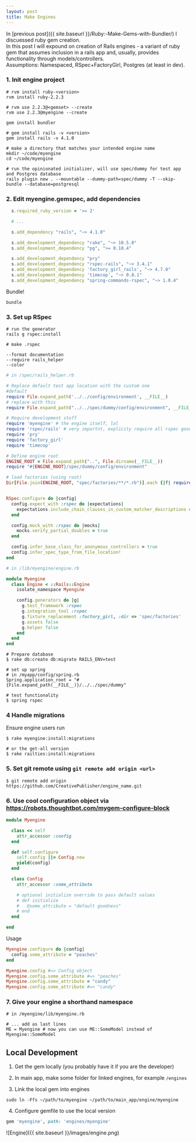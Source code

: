 ```yaml
---
layout: post
title: Make Engines
---
```

In [previous post]({{ site.baseurl }}/Ruby:-Make-Gems-with-Bundler/) I discuessed ruby gem creation.  
In this post I will expound on creation of Rails engines - a variant of ruby gem that assumes inclusion in a rails app and, usually, provides functionality through models/controllers.  
Assumptions: Namespaced, RSpec+FactoryGirl, Postgres (at least in dev).  

### 1. Init engine project

```
# rvm install ruby-<version>
rvm install ruby-2.2.3

# rvm use 2.2.3@<gemset> --create
rvm use 2.2.3@myengine --create

gem install bundler

# gem install rails -v <version>
gem install rails -v 4.1.0

# make a directory that matches your intended engine name
mkdir ~/code/myengine
cd ~/code/myengine

# run the opinionated initializer, will use spec/dummy for test app and Postgres database
rails plugin new . --mountable --dummy-path=spec/dummy -T --skip-bundle --database=postgresql
```

### 2. Edit myengine.gemspec, add dependencies

```ruby
  s.required_ruby_version = '>= 2'

  # ...

  s.add_dependency "rails", "~> 4.1.0"

  s.add_development_dependency "rake", "~> 10.5.0"  
  s.add_development_dependency "pg", ">= 0.18.4"

  s.add_development_dependency "pry"
  s.add_development_dependency "rspec-rails", "~> 3.4.1"
  s.add_development_dependency 'factory_girl_rails', "~> 4.7.0"
  s.add_development_dependency 'timecop', "~> 0.8.1"
  s.add_development_dependency "spring-commands-rspec", "~> 1.0.4"

```

Bundle!
```
bundle
```

### 3. Set up RSpec

```
# run the generator
rails g rspec:install

# make .rspec

--format documentation
--require rails_helper
--color
```

```ruby
# in /spec/rails_helper.rb

# Replace default test app location with the custom one
#default
require File.expand_path('../../config/environment', __FILE__)
# replace with this
require File.expand_path("../../spec/dummy/config/environment", __FILE__)

# Require development stuff
require 'myengine' # the engine itself, lol
require 'rspec/rails' # very importnt, explicity require all rspec goodies like config block and controller helpers
require 'pry'
require 'factory_girl'
require 'timecop'

# Define engine root
ENGINE_ROOT = File.expand_path("..", File.dirname(__FILE__))
require "#{ENGINE_ROOT}/spec/dummy/config/environment"

# load factories (using root)
Dir[File.join(ENGINE_ROOT, "spec/factories/**/*.rb")].each {|f| require f }


RSpec.configure do |config|
  config.expect_with :rspec do |expectations|
    expectations.include_chain_clauses_in_custom_matcher_descriptions = true
  end

  config.mock_with :rspec do |mocks|
    mocks.verify_partial_doubles = true
  end

  config.infer_base_class_for_anonymous_controllers = true
  config.infer_spec_type_from_file_location!
end
```

```ruby
# in /lib/myengine/engine.rb

module Myengine
  class Engine < ::Rails::Engine
    isolate_namespace Myengine

    config.generators do |g|
      g.test_framework :rspec
      g.integration_tool :rspec
      g.fixture_replacement :factory_girl, :dir => 'spec/factories'
      g.assets false
      g.helper false
    end
  end
end
```

```
# Prepare database
$ rake db:create db:migrate RAILS_ENV=test

# set up spring
# in /myapp/config/spring.rb
Spring.application_root = "#{File.expand_path(__FILE__)}/../../spec/dummy"

# test functionality
$ spring rspec
```

### 4 Handle migrations
Ensure engine users run

```
$ rake myengine:install:migrations

# or the get-all version
$ rake railties:install:migrations
```

### 5. Set git remote using `git remote add origin <url>`

```
$ git remote add origin https://github.com/CreativePublisher/engine_name.git
```

### 6. Use cool configuration object via https://robots.thoughtbot.com/mygem-configure-block
```ruby
module Myengine

  class << self
    attr_accessor :config
  end

  def self.configure
    self.config ||= Config.new
    yield(config)
  end

  class Config
    attr_accessor :some_attribute

    # optional initialize override to pass default values
    # def initialize
    #   @some_attribute = "default goodness"
    # end
  end

end
```

Usage

```ruby
Myengine.configure do |config|
  config.some_attribute = "peaches"
end

Myengine.config #=> Config object
Myengine.config.some_attribute #=> "peaches"
Myengine.config.some_attribute = "candy"
Myengine.config.some_attribute #=> "candy"
```

### 7. Give your engine a shorthand namespace

```
# in /myengine/lib/myengine.rb

# ... add as last lines
ME = Myengine # now you can use ME::SomeModel instead of Myengine::SomeModel
```



## Local Development

1. Get the gem locally (you probably have it if you are the developer)

2. In main app, make some folder for linked engines, for example `/engines`

3. Link the local gem into engines

```
sudo ln -Ffs ~/path/to/myengine ~/path/to/main_app/engine/myengine
```

4. Configure gemfile to use the local version

```ruby
gem 'myengine', path: 'engines/myengine'
```

![Engine]({{ site.baseurl }}/images/engine.png)
